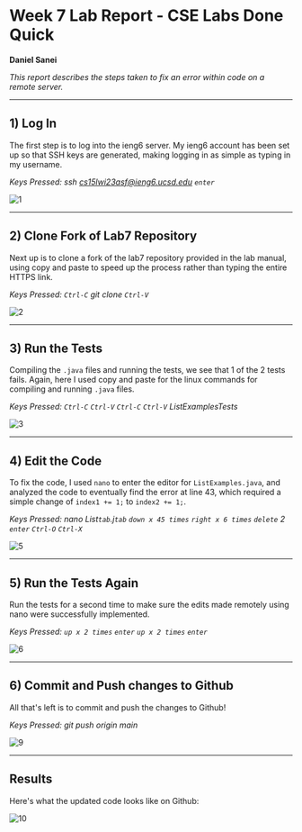 # Week 7 Lab Report - CSE Labs Done Quick
**Daniel Sanei**

*This report describes the steps taken to fix an error within code on a remote server.*

---
## 1) Log In

The first step is to log into the ieng6 server. My ieng6 account has been set up so that SSH keys are generated, making logging in as simple as typing in my username.

*Keys Pressed: ssh cs15lwi23asf@ieng6.ucsd.edu `enter`*

![1](https://user-images.githubusercontent.com/122568617/221803509-0d57ae39-4f8f-42f9-b725-222512951b94.JPG)


---
## 2) Clone Fork of Lab7 Repository

Next up is to clone a fork of the lab7 repository provided in the lab manual, using copy and paste to speed up the process rather than typing the entire HTTPS link.

*Keys Pressed: `Ctrl-C` git clone `Ctrl-V`*

![2](https://user-images.githubusercontent.com/122568617/221803514-1dde6998-6bb2-4228-bf73-4b10c8ec8f8f.JPG)


---
## 3) Run the Tests

Compiling the `.java` files and running the tests, we see that 1 of the 2 tests fails. Again, here I used copy and paste for the linux commands for compiling and running `.java` files.

*Keys Pressed: `Ctrl-C` `Ctrl-V`
               `Ctrl-C` `Ctrl-V` ListExamplesTests*

![3](https://user-images.githubusercontent.com/122568617/221803516-cd565262-c7ab-4b32-80f5-8798f7342398.JPG)


---
## 4) Edit the Code

To fix the code, I used `nano` to enter the editor for `ListExamples.java`, and analyzed the code to eventually find the error at line 43, which required a simple change of `index1 += 1;` to `index2 += 1;`.

*Keys Pressed: nano List`tab`.j`tab` 
              `down x 45 times` `right x 6 times` `delete` 2 `enter`
              `Ctrl-O` `Ctrl-X`*

![5](https://user-images.githubusercontent.com/122568617/221803524-2348780e-ee3a-4953-98f7-3d7496c36cd8.JPG)


---
## 5) Run the Tests Again

Run the tests for a second time to make sure the edits made remotely using nano were successfully implemented.

*Keys Pressed: `up x 2 times` `enter` `up x 2 times` `enter`*

![6](https://user-images.githubusercontent.com/122568617/221803520-35a98ba1-3d01-46b9-9705-3a5becfb3442.JPG)


---
## 6) Commit and Push changes to Github

All that's left is to commit and push the changes to Github!

*Keys Pressed: git push origin main*

![9](https://user-images.githubusercontent.com/122568617/221803544-60494c1d-b27d-422d-a40e-9d3301faa182.JPG)


---
## Results

Here's what the updated code looks like on Github:

![10](https://user-images.githubusercontent.com/122568617/221803546-43ce640a-f5fa-4db1-9c47-3e43e29a0426.JPG)
